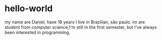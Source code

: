 # hello-world

my name are Daniel, have 18 years I live in Brazilian, são paulo.
im are student from computer science,I'm still in the first semester, but I've always been interested in programming.
